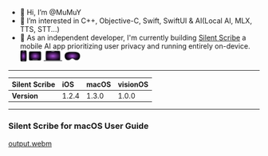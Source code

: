 - 👋 Hi, I’m @MuMuY
- 👀 I’m interested in C++, Objective-C, Swift, SwiftUI & AI(Local AI, MLX, TTS, STT...)
- 🌱 As an independent developer, I'm currently building [Silent Scribe](https://apps.apple.com/us/app/silent-scribe/id6743067448) a mobile AI app prioritizing user privacy and running entirely on-device.![support platform](platforms_tiny_icon.png)

---

| Silent Scribe | iOS | macOS | visionOS |
| :--- | :--- | :--- | :--- |
| **Version** | 1.2.4 | 1.3.0 | 1.0.0 |

---

### Silent Scribe for macOS User Guide
[output.webm](https://github.com/user-attachments/assets/97cd1825-82ad-4d0d-9ac6-55db9e6d843f)

<!---
alimysoyang/alimysoyang is a ✨ special ✨ repository because its `README.md` (this file) appears on your GitHub profile.
You can click the Preview link to take a look at your changes.
--->
